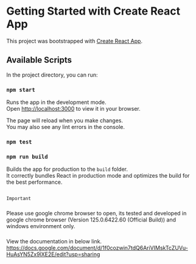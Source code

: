 # Getting Started with Create React App

This project was bootstrapped with [Create React App](https://github.com/facebook/create-react-app).

## Available Scripts

In the project directory, you can run:

### `npm start`

Runs the app in the development mode.\
Open [http://localhost:3000](http://localhost:3000) to view it in your browser.

The page will reload when you make changes.\
You may also see any lint errors in the console.

### `npm test`


### `npm run build`

Builds the app for production to the `build` folder.\
It correctly bundles React in production mode and optimizes the build for the best performance.





                                                                                Important
###
Please use google chrome browser to open, its tested and developed in google chrome browser (Version 125.0.6422.60 (Official Build)) and windows environment only.
###


View the documentation in below link.
https://docs.google.com/document/d/1f0cozwin7tdQ6AriVIMskTcZUVu-HuAsYN5Zx9lXE2E/edit?usp=sharing










